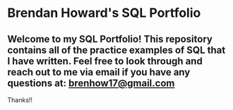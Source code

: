 # Brendan Howard's SQL Portfolio

## Welcome to my SQL Portfolio! This repository contains all of the practice examples of SQL that I have written. Feel free to look through and reach out to me via email if you have any questions at: brenhow17@gmail.com

Thanks!!
